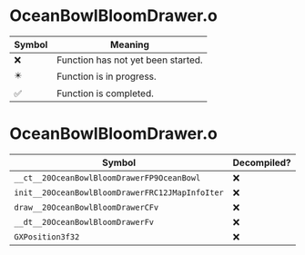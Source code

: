 # OceanBowlBloomDrawer.o
| Symbol | Meaning 
| ------------- | ------------- 
| :x: | Function has not yet been started. 
| :eight_pointed_black_star: | Function is in progress. 
| :white_check_mark: | Function is completed. 


# OceanBowlBloomDrawer.o
| Symbol | Decompiled? |
| ------------- | ------------- |
| `__ct__20OceanBowlBloomDrawerFP9OceanBowl` | :x: |
| `init__20OceanBowlBloomDrawerFRC12JMapInfoIter` | :x: |
| `draw__20OceanBowlBloomDrawerCFv` | :x: |
| `__dt__20OceanBowlBloomDrawerFv` | :x: |
| `GXPosition3f32` | :x: |
